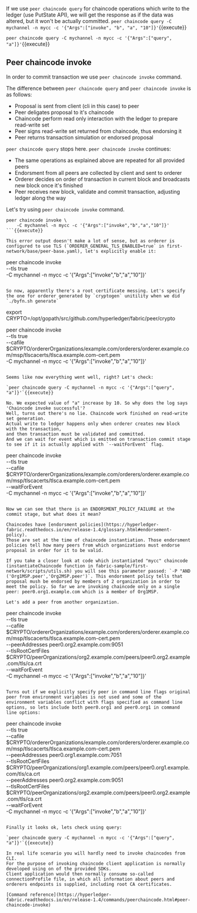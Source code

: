 If we use `peer chaincode query` for chaincode operations which write to the ledger (use PutState API), we will get the response as if the data was altered, but it won't be actually committed.
`peer chaincode query -C mychannel -n mycc -c '{"Args":["invoke", "b", "a", "10"]}'`{{execute}}

`peer chaincode query -C mychannel -n mycc -c '{"Args":["query", "a"]}'`{{execute}}

## Peer chaincode invoke

In order to commit transaction we use `peer chaincode invoke` command.

The difference between `peer chaincode query` and `peer chaincode invoke` is as follows:

- Proposal is sent from client (cli in this case) to peer
- Peer deligates proposal to it's chaincode
- Chaincode perform read only interaction with the ledger to prepare read-write set
- Peer signs read-write set returned from chaincode, thus endorsing it
- Peer returns transaction simulation or endorsed proposal

`peer chaincode query` stops here.
`peer chaincode invoke` continues:

- The same operations as explained above are repeated for all provided peers
- Endorsment from all peers are collected by client and sent to orderer
- Orderer decides on order of transaction in current block and broadcasts new block once it's finished
- Peer receives new block, validate and commit transaction, adjusting ledger along the way

Let's try using `peer chaincode invoke` command.

```
peer chaincode invoke \
    -C mychannel -n mycc -c '{"Args":["invoke","b","a","10"]}'
```{{execute}}

This error output doesn't make a lot of sense, but as orderer is configured to use TLS (`ORDERER_GENERAL_TLS_ENABLED=true` in first-network/base/peer-base.yaml), let's explicitly enable it:

```
peer chaincode invoke \
    --tls true \
    -C mychannel -n mycc -c '{"Args":["invoke","b","a","10"]}'
```{{execute}}

So now, apparently there's a root certificate messing. Let's specify the one for orderer generated by `cryptogen` unitility when we did `./byfn.sh generate`

```
export CRYPTO=/opt/gopath/src/github.com/hyperledger/fabric/peer/crypto

peer chaincode invoke \
    --tls true \
    --cafile $CRYPTO/ordererOrganizations/example.com/orderers/orderer.example.com/msp/tlscacerts/tlsca.example.com-cert.pem \
    -C mychannel -n mycc -c '{"Args":["invoke","b","a","10"]}'
```{{execute}}

Seems like now everything went well, right? Let's check:

`peer chaincode query -C mychannel -n mycc -c '{"Args":["query", "a"]}'`{{execute}}

No. We expected value of "a" increase by 10. So why does the log says 'Chaincode invoke successful'?
Well, turns out there's no lie. Chaincode work finished on read-write set generation. 
Actual write to ledger happens only when orderer creates new block with the transaction, 
and then transaction must be validated and committed. 
And we can wait for event which is emitted on transaction commit stage to see if it is actually applied with `--waitForEvent` flag.

```
peer chaincode invoke \
    --tls true \
    --cafile $CRYPTO/ordererOrganizations/example.com/orderers/orderer.example.com/msp/tlscacerts/tlsca.example.com-cert.pem \
    --waitForEvent \
    -C mychannel -n mycc -c '{"Args":["invoke","b","a","10"]}'
```{{execute}}

Now we can see that there is an ENDORSMENT_POLICY_FAILURE at the commit stage, but what does it mean?

Chaincodes have [endorsment policies](https://hyperledger-fabric.readthedocs.io/en/release-1.4/glossary.html#endorsement-policy). 
Those are set at the time of chaincode instantiation. Those endorsment policies tell how many peers from which organizations must endorse proposal in order for it to be valid.

If you take a closer look at code which instantiated "mycc" chaincode (instantiateChaincode function in fabric-sample/first-network/scripts/utils.sh) you will see this parameter passed: `-P "AND ('Org1MSP.peer','Org2MSP.peer')`. This endorsment policy tells that proposal mush be endorsed by members of 2 organization in order to meet the policy. So far we are invoking chaincode only on a single peer: peer0.org1.example.com which is a member of Org1MSP.

Let's add a peer from another organization. 

```
peer chaincode invoke \
    --tls true \
    --cafile $CRYPTO/ordererOrganizations/example.com/orderers/orderer.example.com/msp/tlscacerts/tlsca.example.com-cert.pem \
    --peerAddresses peer0.org2.example.com:9051 \
    --tlsRootCertFiles $CRYPTO/peerOrganizations/org2.example.com/peers/peer0.org2.example.com/tls/ca.crt \
    --waitForEvent \
    -C mychannel -n mycc -c '{"Args":["invoke","b","a","10"]}'
```{{execute}}

Turns out if we explicitly specify peer in command line flags original peer from environment variables is not used and some of the environment variables conflict with flags specified as command line options, so lets include both peer0.org1 and peer0.org1 in command line options:

```
peer chaincode invoke \
    --tls true \
    --cafile $CRYPTO/ordererOrganizations/example.com/orderers/orderer.example.com/msp/tlscacerts/tlsca.example.com-cert.pem \
    --peerAddresses peer0.org1.example.com:7051 \
    --tlsRootCertFiles $CRYPTO/peerOrganizations/org1.example.com/peers/peer0.org1.example.com/tls/ca.crt \
    --peerAddresses peer0.org2.example.com:9051 \
    --tlsRootCertFiles $CRYPTO/peerOrganizations/org2.example.com/peers/peer0.org2.example.com/tls/ca.crt \
    --waitForEvent \
    -C mychannel -n mycc -c '{"Args":["invoke","b","a","10"]}'
```{{execute}}

Finally it looks ok, lets check using query:

`peer chaincode query -C mychannel -n mycc -c '{"Args":["query", "a"]}'`{{execute}}

In real life scenario you will hardly need to invoke chaincodes from CLI. 
For the purpose of invoking chaincode client application is normally developed using on of the provided SDKs.
Client application would then normally consume so-called connectionProfile file, in which all information about peers and orderers endpoints is supplied, including root CA certificates.

[Command reference](https://hyperledger-fabric.readthedocs.io/en/release-1.4/commands/peerchaincode.html#peer-chaincode-invoke)
